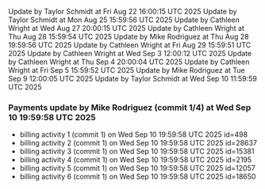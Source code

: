 Update by Taylor Schmidt at Fri Aug 22 16:00:15 UTC 2025
Update by Taylor Schmidt at Mon Aug 25 15:59:56 UTC 2025
Update by Cathleen Wright at Wed Aug 27 20:00:15 UTC 2025
Update by Cathleen Wright at Thu Aug 28 15:59:54 UTC 2025
Update by Mike Rodriguez at Thu Aug 28 19:59:56 UTC 2025
Update by Cathleen Wright at Fri Aug 29 15:59:51 UTC 2025
Update by Cathleen Wright at Wed Sep  3 12:00:12 UTC 2025
Update by Cathleen Wright at Thu Sep  4 20:00:04 UTC 2025
Update by Cathleen Wright at Fri Sep  5 15:59:52 UTC 2025
Update by Mike Rodriguez at Tue Sep  9 12:00:05 UTC 2025
Update by Taylor Schmidt at Wed Sep 10 11:59:59 UTC 2025

### Payments update by Mike Rodriguez (commit 1/4) at Wed Sep 10 19:59:58 UTC 2025
- billing activity 1 (commit 1) on Wed Sep 10 19:59:58 UTC 2025 id=498
- billing activity 2 (commit 1) on Wed Sep 10 19:59:58 UTC 2025 id=28637
- billing activity 3 (commit 1) on Wed Sep 10 19:59:58 UTC 2025 id=15381
- billing activity 4 (commit 1) on Wed Sep 10 19:59:58 UTC 2025 id=2195
- billing activity 5 (commit 1) on Wed Sep 10 19:59:58 UTC 2025 id=12057
- billing activity 6 (commit 1) on Wed Sep 10 19:59:58 UTC 2025 id=18650
